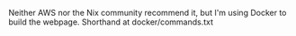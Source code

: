 Neither AWS nor the Nix community recommend it,
but I'm using Docker to build the webpage.
Shorthand at docker/commands.txt
